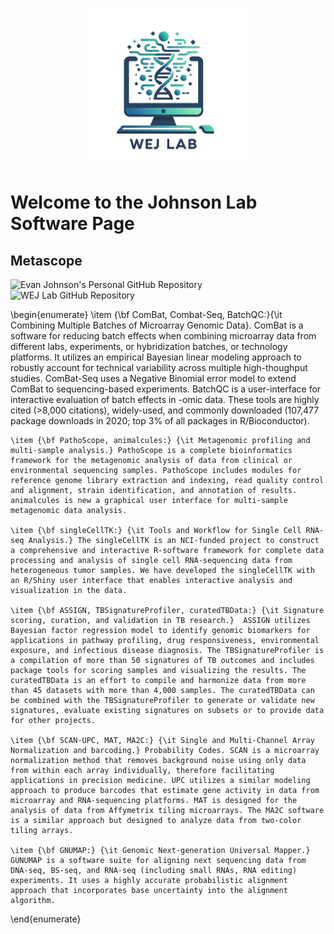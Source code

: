 <p align="center">
  <img src="https://github.com/wejlab/wejlab.github.io/blob/main/wejlab_logo.jpg"  width=50%>
</p>

# Welcome to the Johnson Lab Software Page

## Metascope

![Evan Johnson's Personal GitHub Repository](https://github.com/wevanjohnson)
![WEJ Lab GitHub Repository](https://github.com/wejlab/)

\begin{enumerate}
	\item {\bf ComBat, Combat-Seq, BatchQC:}{\it Combining Multiple Batches of Microarray Genomic Data}. ComBat is a software for reducing batch effects when combining microarray data from different labs, experiments, or hybridization batches, or technology platforms. It utilizes an empirical Bayesian linear modeling approach to robustly account for technical variability across multiple high-thoughput studies. ComBat-Seq uses a Negative Binomial error model to extend ComBat to sequencing-based experiments. BatchQC is a user-interface for interactive evaluation of batch effects in -omic data. These tools are highly cited ($>$8,000 citations), widely-used, and commonly downloaded (107,477 package downloads in 2020; top 3\% of all packages in R/Bioconductor).  
	
	\item {\bf PathoScope, animalcules:} {\it Metagenomic profiling and multi-sample analysis.} PathoScope is a complete bioinformatics framework for the metagenomic analysis of data from clinical or environmental sequencing samples. PathoScope includes modules for reference genome library extraction and indexing, read quality control and alignment, strain identification, and annotation of results. animalcules is new a graphical user interface for multi-sample metagenomic data analysis.
	
	\item {\bf singleCellTK:} {\it Tools and Workflow for Single Cell RNA-seq Analysis.} The singleCellTK is an NCI-funded project to construct a comprehensive and interactive R-software framework for complete data processing and analysis of single cell RNA-sequencing data from heterogeneous tumor samples. We have developed the singleCellTK with an R/Shiny user interface that enables interactive analysis and visualization in the data.
	
	\item {\bf ASSIGN, TBSignatureProfiler, curatedTBData:} {\it Signature scoring, curation, and validation in TB research.}  ASSIGN utilizes Bayesian factor regression model to identify genomic biomarkers for applications in pathway profiling, drug responsiveness, environmental exposure, and infectious disease diagnosis. The TBSignatureProfiler is a compilation of more than 50 signatures of TB outcomes and includes package tools for scoring samples and visualizing the results. The curatedTBData is an effort to compile and harmonize data from more than 45 datasets with more than 4,000 samples. The curatedTBData can be combined with the TBSignatureProfiler to generate or validate new signatures, evaluate existing signatures on subsets or to provide data for other projects.    
	
	\item {\bf SCAN-UPC, MAT, MA2C:} {\it Single and Multi-Channel Array Normalization and barcoding.} Probability Codes. SCAN is a microarray normalization method that removes background noise using only data from within each array individually, therefore facilitating applications in precision medicine. UPC utilizes a similar modeling approach to produce barcodes that estimate gene activity in data from microarray and RNA-sequencing platforms. MAT is designed for the analysis of data from Affymetrix tiling microarrays. The MA2C software is a similar approach but designed to analyze data from two-color tiling arrays.
	
	\item {\bf GNUMAP:} {\it Genomic Next-generation Universal Mapper.} GUNUMAP is a software suite for aligning next sequencing data from DNA-seq, BS-seq, and RNA-seq (including small RNAs, RNA editing) experiments. It uses a highly accurate probabilistic alignment approach that incorporates base uncertainty into the alignment algorithm.

\end{enumerate}

